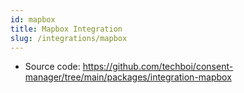 ```yaml
---
id: mapbox
title: Mapbox Integration
slug: /integrations/mapbox
---
```


- Source code: https://github.com/techboi/consent-manager/tree/main/packages/integration-mapbox
